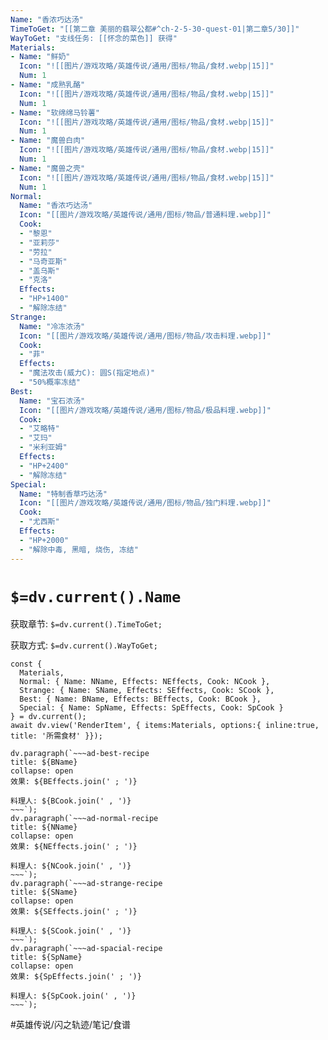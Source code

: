 ```yaml
---
Name: "香浓巧达汤"
TimeToGet: "[[第二章 美丽的翡翠公都#^ch-2-5-30-quest-01|第二章5/30]]"
WayToGet: "支线任务: [[怀念的菜色]] 获得"
Materials:
- Name: "鲜奶"
  Icon: "![[图片/游戏攻略/英雄传说/通用/图标/物品/食材.webp|15]]"
  Num: 1
- Name: "成熟乳酪"
  Icon: "![[图片/游戏攻略/英雄传说/通用/图标/物品/食材.webp|15]]"
  Num: 1
- Name: "软绵绵马铃薯"
  Icon: "![[图片/游戏攻略/英雄传说/通用/图标/物品/食材.webp|15]]"
  Num: 1
- Name: "魔兽白肉"
  Icon: "![[图片/游戏攻略/英雄传说/通用/图标/物品/食材.webp|15]]"
  Num: 1
- Name: "魔兽之壳"
  Icon: "![[图片/游戏攻略/英雄传说/通用/图标/物品/食材.webp|15]]"
  Num: 1
Normal:
  Name: "香浓巧达汤"
  Icon: "[[图片/游戏攻略/英雄传说/通用/图标/物品/普通料理.webp]]"
  Cook: 
  - "黎恩"
  - "亚莉莎"
  - "劳拉"
  - "马奇亚斯"
  - "盖乌斯"
  - "克洛"
  Effects: 
  - "HP+1400"
  - "解除冻结"
Strange:
  Name: "冷冻浓汤"
  Icon: "[[图片/游戏攻略/英雄传说/通用/图标/物品/攻击料理.webp]]"
  Cook: 
  - "菲"
  Effects:
  - "魔法攻击(威力C): 圆S(指定地点)"
  - "50%概率冻结"
Best:
  Name: "宝石浓汤"
  Icon: "[[图片/游戏攻略/英雄传说/通用/图标/物品/极品料理.webp]]"
  Cook: 
  - "艾略特"
  - "艾玛"
  - "米利亚姆"
  Effects:
  - "HP+2400"
  - "解除冻结"
Special:
  Name: "特制香草巧达汤"
  Icon: "[[图片/游戏攻略/英雄传说/通用/图标/物品/独门料理.webp]]"
  Cook: 
  - "尤西斯"
  Effects:
  - "HP+2000"
  - "解除中毒, 黑暗, 烧伤, 冻结"
---
```

# `$=dv.current().Name`

获取章节: `$=dv.current().TimeToGet;`

获取方式: `$=dv.current().WayToGet;`
````dataviewjs
const { 
  Materials,
  Normal: { Name: NName, Effects: NEffects, Cook: NCook },
  Strange: { Name: SName, Effects: SEffects, Cook: SCook },
  Best: { Name: BName, Effects: BEffects, Cook: BCook },
  Special: { Name: SpName, Effects: SpEffects, Cook: SpCook }
} = dv.current();
await dv.view('RenderItem', { items:Materials, options:{ inline:true, title: '所需食材' }});

dv.paragraph(`~~~ad-best-recipe
title: ${BName}
collapse: open
效果: ${BEffects.join(' ; ')}

料理人: ${BCook.join(' , ')}
~~~`);
dv.paragraph(`~~~ad-normal-recipe
title: ${NName}
collapse: open
效果: ${NEffects.join(' ; ')}

料理人: ${NCook.join(' , ')}
~~~`);
dv.paragraph(`~~~ad-strange-recipe
title: ${SName}
collapse: open
效果: ${SEffects.join(' ; ')}

料理人: ${SCook.join(' , ')}
~~~`);
dv.paragraph(`~~~ad-spacial-recipe
title: ${SpName}
collapse: open
效果: ${SpEffects.join(' ; ')}

料理人: ${SpCook.join(' , ')}
~~~`);
````

#英雄传说/闪之轨迹/笔记/食谱 